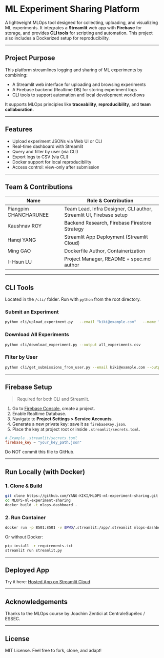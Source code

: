 # ML Experiment Sharing Platform

A lightweight MLOps tool designed for collecting, uploading, and visualizing ML experiments.
It integrates a **Streamlit** web app with **Firebase** for storage, and provides **CLI tools** for scripting and automation. This project also includes a Dockerized setup for reproducibility.

---

##  Project Purpose

This platform streamlines logging and sharing of ML experiments by combining:

- A Streamlit web interface for uploading and browsing experiments
- A Firebase backend (Realtime DB) for storing experiment logs
- CLI tools to support automation and local development workflows

It supports MLOps principles like **traceability**, **reproducibility**, and **team collaboration**.

---

## Features

- Upload experiment JSONs via Web UI or CLI
- Real-time dashboard with Streamlit
- Query and filter by user (via CLI)
- Export logs to CSV (via CLI)
- Docker support for local reproducibility
- Access control: view-only after submission

---

## Team & Contributions

| Name                   | Role & Contribution                                                   |
|------------------------|------------------------------------------------------------------------|
| Piangpim CHANCHARUNEE | Team Lead, Infra Designer, CLI author, Streamlit UI, Firebase setup |
| Kaushnav ROY          | Backend Research, Firebase Firestore Strategy                        |
| Hanqi YANG            | Streamlit App Deployment (Streamlit Cloud)                           |
| Ming GAO              | Dockerfile Author, Containerization                                  |
| I-Hsun LU             | Project Manager, README + spec.md author                             |

---

## CLI Tools

Located in the `/cli/` folder. Run with `python` from the root directory.

### Submit an Experiment
```bash
python cli/upload_experiment.py   --email "kiki@example.com"   --name "Transformer Run"   --params "{"lr": 0.001}"   --results "{"acc": 0.92}"   --type "NLP"   --data "WikiText"   --status "Success"   --notes "First baseline"
```

### Download All Experiments
```bash
python cli/download_experiment.py --output all_experiments.csv
```

### Filter by User
```bash
python cli/get_submissions_from_user.py --email kiki@example.com --output user.csv
```

---

## Firebase Setup

> Required for both CLI and Streamlit.

1. Go to [Firebase Console](https://console.firebase.google.com/), create a project.
2. Enable Realtime Database.
3. Navigate to **Project Settings > Service Accounts**.
4. Generate a new private key: save it as `firebaseKey.json`.
5. Place the key at project root or inside `.streamlit/secrets.toml`.

```toml
# Example .streamlit/secrets.toml
firebase_key = "your_key_path.json"
```

Do NOT commit this file to GitHub.

---

## Run Locally (with Docker)

### 1. Clone & Build
```bash
git clone https://github.com/YANG-KIKI/MLOPS-ml-experiment-sharing.git
cd MLOPS-ml-experiment-sharing
docker build -t mlops-dashboard .
```

### 2. Run Container
```bash
docker run -p 8501:8501 -v $PWD/.streamlit:/app/.streamlit mlops-dashboard
```

Or without Docker:
```bash
pip install -r requirements.txt
streamlit run streamlit.py
```

---

## Deployed App

Try it here: [Hosted App on Streamlit Cloud](https://ml-experiment-sharing-mlops.streamlit.app/)

---

## Acknowledgements

Thanks to the MLOps course by Joachim Zentici at CentraleSupélec / ESSEC.

---

## License

MIT License. Feel free to fork, clone, and adapt!
